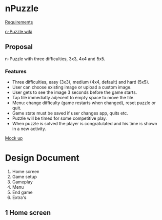 nPuzzle
=======

[Requirements](http://apps.mprog.nl/projects/n-puzzle-android)

[n-Puzzle wiki](http://en.wikipedia.org/wiki/15_puzzle)


## Proposal

n-Puzzle with three difficulties, 3x3, 4x4 and 5x5.

### Features
* Three difficulties, easy (3x3), medium (4x4, default) and hard (5x5).
* User can choose existing image or upload a custom image.
* User gets to see the image 3 seconds before the game starts.
* Tap tile immediatly adjecent to empty space to move the tile.
* Menu: change difficulty (game restarts when changed), reset puzzle or quit.
* Game state must be saved if user changes app, quits etc.
* Puzzle will be timed for some competitive play.
* When puzzle is solved the player is congratulated and his time is shown in a new activity.

[Mock up](https://github.com/JulianRR/nPuzzle)


# Design Document

1. Home screen
2. Game setup
3. Gameplay
4. Menu
5. End game
6. Extra's

## 1 Home screen
